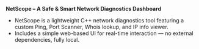 **NetScope – A Safe & Smart Network Diagnostics Dashboard**  

- NetScope is a lightweight C++ network diagnostics tool featuring a custom Ping, Port Scanner, Whois lookup, and IP info viewer.  
- Includes a simple web-based UI for real-time interaction — no external dependencies, fully local.